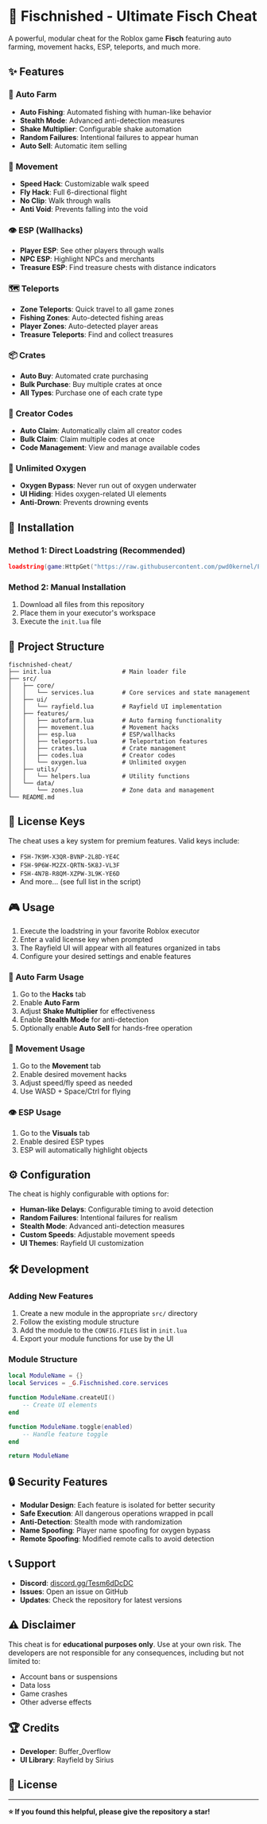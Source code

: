 # 🎣 Fischnished - Ultimate Fisch Cheat

A powerful, modular cheat for the Roblox game **Fisch** featuring auto farming, movement hacks, ESP, teleports, and much more.

## ✨ Features

### 🎯 **Auto Farm**
- **Auto Fishing**: Automated fishing with human-like behavior
- **Stealth Mode**: Advanced anti-detection measures
- **Shake Multiplier**: Configurable shake automation
- **Random Failures**: Intentional failures to appear human
- **Auto Sell**: Automatic item selling

### 🏃 **Movement**
- **Speed Hack**: Customizable walk speed
- **Fly Hack**: Full 6-directional flight
- **No Clip**: Walk through walls
- **Anti Void**: Prevents falling into the void

### 👁️ **ESP (Wallhacks)**
- **Player ESP**: See other players through walls
- **NPC ESP**: Highlight NPCs and merchants
- **Treasure ESP**: Find treasure chests with distance indicators

### 🗺️ **Teleports**
- **Zone Teleports**: Quick travel to all game zones
- **Fishing Zones**: Auto-detected fishing areas
- **Player Zones**: Auto-detected player areas
- **Treasure Teleports**: Find and collect treasures

### 📦 **Crates**
- **Auto Buy**: Automated crate purchasing
- **Bulk Purchase**: Buy multiple crates at once
- **All Types**: Purchase one of each crate type

### 🎁 **Creator Codes**
- **Auto Claim**: Automatically claim all creator codes
- **Bulk Claim**: Claim multiple codes at once
- **Code Management**: View and manage available codes

### 🫧 **Unlimited Oxygen**
- **Oxygen Bypass**: Never run out of oxygen underwater
- **UI Hiding**: Hides oxygen-related UI elements
- **Anti-Drown**: Prevents drowning events

## 🚀 Installation

### Method 1: Direct Loadstring (Recommended)
```lua
loadstring(game:HttpGet("https://raw.githubusercontent.com/pwd0kernel/Fischnished/main/init.lua"))()
```

### Method 2: Manual Installation
1. Download all files from this repository
2. Place them in your executor's workspace
3. Execute the `init.lua` file

## 📁 Project Structure

```
fischnished-cheat/
├── init.lua                    # Main loader file
├── src/
│   ├── core/
│   │   └── services.lua        # Core services and state management
│   ├── ui/
│   │   └── rayfield.lua        # Rayfield UI implementation
│   ├── features/
│   │   ├── autofarm.lua        # Auto farming functionality
│   │   ├── movement.lua        # Movement hacks
│   │   ├── esp.lua             # ESP/wallhacks
│   │   ├── teleports.lua       # Teleportation features
│   │   ├── crates.lua          # Crate management
│   │   ├── codes.lua           # Creator codes
│   │   └── oxygen.lua          # Unlimited oxygen
│   ├── utils/
│   │   └── helpers.lua         # Utility functions
│   └── data/
│       └── zones.lua           # Zone data and management
└── README.md
```

## 🔑 License Keys

The cheat uses a key system for premium features. Valid keys include:
- `FSH-7K9M-X3QR-BVNP-2L8D-YE4C`
- `FSH-9P6W-M2ZX-QRTN-5K8J-VL3F`
- `FSH-4N7B-R8QM-XZPW-3L9K-YE6D`
- And more... (see full list in the script)

## 🎮 Usage

1. Execute the loadstring in your favorite Roblox executor
2. Enter a valid license key when prompted
3. The Rayfield UI will appear with all features organized in tabs
4. Configure your desired settings and enable features

### 🎯 Auto Farm Usage
1. Go to the **Hacks** tab
2. Enable **Auto Farm**
3. Adjust **Shake Multiplier** for effectiveness
4. Enable **Stealth Mode** for anti-detection
5. Optionally enable **Auto Sell** for hands-free operation

### 🏃 Movement Usage
1. Go to the **Movement** tab
2. Enable desired movement hacks
3. Adjust speed/fly speed as needed
4. Use WASD + Space/Ctrl for flying

### 👁️ ESP Usage
1. Go to the **Visuals** tab
2. Enable desired ESP types
3. ESP will automatically highlight objects

## ⚙️ Configuration

The cheat is highly configurable with options for:
- **Human-like Delays**: Configurable timing to avoid detection
- **Random Failures**: Intentional failures for realism
- **Stealth Mode**: Advanced anti-detection measures
- **Custom Speeds**: Adjustable movement speeds
- **UI Themes**: Rayfield UI customization

## 🛠️ Development

### Adding New Features
1. Create a new module in the appropriate `src/` directory
2. Follow the existing module structure
3. Add the module to the `CONFIG.FILES` list in `init.lua`
4. Export your module functions for use by the UI

### Module Structure
```lua
local ModuleName = {}
local Services = _G.Fischnished.core.services

function ModuleName.createUI()
    -- Create UI elements
end

function ModuleName.toggle(enabled)
    -- Handle feature toggle
end

return ModuleName
```

## 🔒 Security Features

- **Modular Design**: Each feature is isolated for better security
- **Safe Execution**: All dangerous operations wrapped in pcall
- **Anti-Detection**: Stealth mode with randomization
- **Name Spoofing**: Player name spoofing for oxygen bypass
- **Remote Spoofing**: Modified remote calls to avoid detection

## 📞 Support

- **Discord**: [discord.gg/Tesm6dDcDC](https://discord.gg/Tesm6dDcDC)
- **Issues**: Open an issue on GitHub
- **Updates**: Check the repository for latest versions

## ⚠️ Disclaimer

This cheat is for **educational purposes only**. Use at your own risk. The developers are not responsible for any consequences, including but not limited to:
- Account bans or suspensions
- Data loss
- Game crashes
- Other adverse effects

## 🏆 Credits

- **Developer**: Buffer_0verflow
- **UI Library**: Rayfield by Sirius

## 📄 License

---

**⭐ If you found this helpful, please give the repository a star!**
